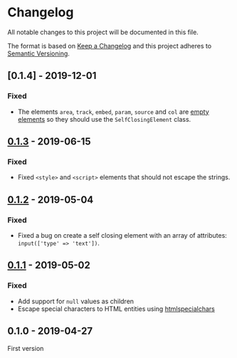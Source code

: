 # Changelog

All notable changes to this project will be documented in this file.

The format is based on [Keep a Changelog](http://keepachangelog.com/) 
and this project adheres to [Semantic Versioning](http://semver.org/).

## [0.1.4] - 2019-12-01
### Fixed
- The elements `area`, `track`, `embed`, `param`, `source` and `col` are [empty elements](https://developer.mozilla.org/en-US/docs/Glossary/empty_element) so they should use the `SelfClosingElement` class.

## [0.1.3] - 2019-06-15
### Fixed
- Fixed `<style>` and `<script>` elements that should not escape the strings.

## [0.1.2] - 2019-05-04
### Fixed
- Fixed a bug on create a self closing element with an array of attributes: `input(['type' => 'text'])`.

## [0.1.1] - 2019-05-02
### Fixed
- Add support for `null` values as children
- Escape special characters to HTML entities using [htmlspecialchars](https://php.net/htmlspecialchars)

## 0.1.0 - 2019-04-27
First version

[0.1.3]: https://github.com/oscarotero/html/compare/v0.1.2...v0.1.3
[0.1.2]: https://github.com/oscarotero/html/compare/v0.1.1...v0.1.2
[0.1.1]: https://github.com/oscarotero/html/compare/v0.1.0...v0.1.1

